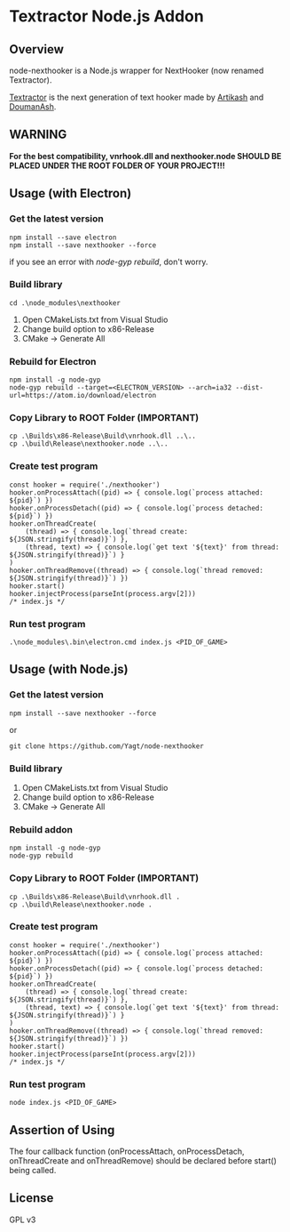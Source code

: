 # Textractor Node.js Addon

## Overview

node-nexthooker is a Node.js wrapper for NextHooker (now renamed Textractor).

[Textractor](https://github.com/Artikash/Textractor) is the next generation of text hooker made by [Artikash](https://github.com/Artikash/) and [DoumanAsh](https://github.com/DoumanAsh/).

## **WARNING**

**For the best compatibility, vnrhook.dll and nexthooker.node SHOULD BE PLACED UNDER THE ROOT FOLDER OF YOUR PROJECT!!!**

## Usage (with Electron)

### Get the latest version

    npm install --save electron
    npm install --save nexthooker --force

if you see an error with _node-gyp rebuild_, don't worry.

### Build library

    cd .\node_modules\nexthooker

1. Open CMakeLists.txt from Visual Studio
2. Change build option to x86-Release
3. CMake -> Generate All

### Rebuild for Electron

    npm install -g node-gyp
    node-gyp rebuild --target=<ELECTRON_VERSION> --arch=ia32 --dist-url=https://atom.io/download/electron

### Copy Library to ROOT Folder (IMPORTANT)

    cp .\Builds\x86-Release\Build\vnrhook.dll ..\..
    cp .\build\Release\nexthooker.node ..\..

### Create test program

    const hooker = require('./nexthooker')
    hooker.onProcessAttach((pid) => { console.log(`process attached: ${pid}`) })
    hooker.onProcessDetach((pid) => { console.log(`process detached: ${pid}`) })
    hooker.onThreadCreate(
        (thread) => { console.log(`thread create: ${JSON.stringify(thread)}`) },
        (thread, text) => { console.log(`get text '${text}' from thread: ${JSON.stringify(thread)}`) }
    )
    hooker.onThreadRemove((thread) => { console.log(`thread removed: ${JSON.stringify(thread)}`) })
    hooker.start()
    hooker.injectProcess(parseInt(process.argv[2]))
    /* index.js */

### Run test program

    .\node_modules\.bin\electron.cmd index.js <PID_OF_GAME>

## Usage (with Node.js)

### Get the latest version

    npm install --save nexthooker --force

or

    git clone https://github.com/Yagt/node-nexthooker

### Build library

1. Open CMakeLists.txt from Visual Studio
2. Change build option to x86-Release
3. CMake -> Generate All

### Rebuild addon

    npm install -g node-gyp
    node-gyp rebuild

### Copy Library to ROOT Folder (IMPORTANT)

    cp .\Builds\x86-Release\Build\vnrhook.dll .
    cp .\build\Release\nexthooker.node .

### Create test program

    const hooker = require('./nexthooker')
    hooker.onProcessAttach((pid) => { console.log(`process attached: ${pid}`) })
    hooker.onProcessDetach((pid) => { console.log(`process detached: ${pid}`) })
    hooker.onThreadCreate(
        (thread) => { console.log(`thread create: ${JSON.stringify(thread)}`) },
        (thread, text) => { console.log(`get text '${text}' from thread: ${JSON.stringify(thread)}`) }
    )
    hooker.onThreadRemove((thread) => { console.log(`thread removed: ${JSON.stringify(thread)}`) })
    hooker.start()
    hooker.injectProcess(parseInt(process.argv[2]))
    /* index.js */

### Run test program

    node index.js <PID_OF_GAME>

## Assertion of Using

The four callback function (onProcessAttach, onProcessDetach, onThreadCreate and onThreadRemove) should be declared before start() being called.

## License

GPL v3
